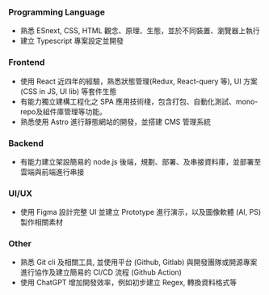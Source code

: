 ### Programming Language

- 熟悉 ESnext, CSS, HTML 觀念、原理、生態，並於不同裝置、瀏覽器上執行
- 建立 Typescript 專案設定並開發

### Frontend

- 使用 React 近四年的經驗，熟悉狀態管理(Redux, React-query 等), UI 方案 (CSS in JS, UI lib) 等套件生態
- 有能力獨立建構工程化之 SPA 應用技術棧，包含打包、自動化測試、mono-repo及組件庫管理等功能。
- 熟悉使用 Astro 進行靜態網站的開發，並搭建 CMS 管理系統

### Backend

- 有能力建立架設簡易的 node.js 後端，規劃、部署、及串接資料庫，並部署至雲端與前端進行串接

### UI/UX

- 使用 Figma 設計完整 UI 並建立 Prototype 進行演示，以及圖像軟體 (AI, PS) 製作相關素材

### Other

- 熟悉 Git cli 及相關工具, 並使用平台 (Github, Gitlab) 與開發團隊或開源專案進行協作及建立簡易的 CI/CD 流程 (Github Action)
- 使用 ChatGPT 增加開發效率，例如初步建立 Regex, 轉換資料格式等

